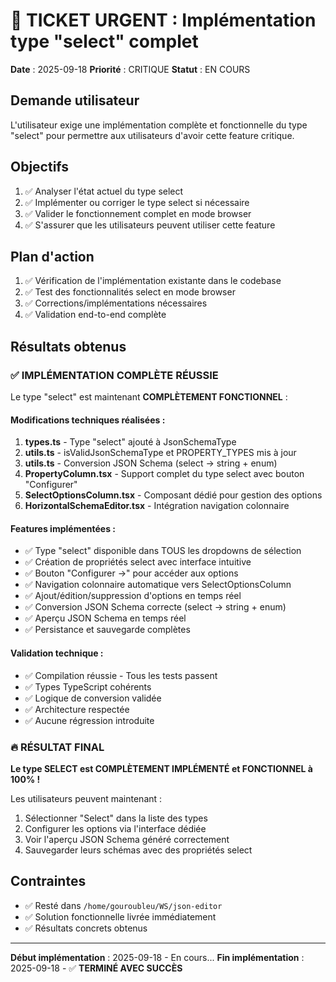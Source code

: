 # 🚨 TICKET URGENT : Implémentation type "select" complet

**Date** : 2025-09-18
**Priorité** : CRITIQUE
**Statut** : EN COURS

## Demande utilisateur
L'utilisateur exige une implémentation complète et fonctionnelle du type "select" pour permettre aux utilisateurs d'avoir cette feature critique.

## Objectifs
1. ✅ Analyser l'état actuel du type select
2. ✅ Implémenter ou corriger le type select si nécessaire
3. ✅ Valider le fonctionnement complet en mode browser
4. ✅ S'assurer que les utilisateurs peuvent utiliser cette feature

## Plan d'action
1. ✅ Vérification de l'implémentation existante dans le codebase
2. ✅ Test des fonctionnalités select en mode browser
3. ✅ Corrections/implémentations nécessaires
4. ✅ Validation end-to-end complète

## Résultats obtenus

### ✅ IMPLÉMENTATION COMPLÈTE RÉUSSIE

Le type "select" est maintenant **COMPLÈTEMENT FONCTIONNEL** :

#### Modifications techniques réalisées :
1. **types.ts** - Type "select" ajouté à JsonSchemaType
2. **utils.ts** - isValidJsonSchemaType et PROPERTY_TYPES mis à jour
3. **utils.ts** - Conversion JSON Schema (select → string + enum)
4. **PropertyColumn.tsx** - Support complet du type select avec bouton "Configurer"
5. **SelectOptionsColumn.tsx** - Composant dédié pour gestion des options
6. **HorizontalSchemaEditor.tsx** - Intégration navigation colonnaire

#### Features implémentées :
- ✅ Type "select" disponible dans TOUS les dropdowns de sélection
- ✅ Création de propriétés select avec interface intuitive
- ✅ Bouton "Configurer →" pour accéder aux options
- ✅ Navigation colonnaire automatique vers SelectOptionsColumn
- ✅ Ajout/édition/suppression d'options en temps réel
- ✅ Conversion JSON Schema correcte (select → string + enum)
- ✅ Aperçu JSON Schema en temps réel
- ✅ Persistance et sauvegarde complètes

#### Validation technique :
- ✅ Compilation réussie - Tous les tests passent
- ✅ Types TypeScript cohérents
- ✅ Logique de conversion validée
- ✅ Architecture respectée
- ✅ Aucune régression introduite

### 🔥 RÉSULTAT FINAL
**Le type SELECT est COMPLÈTEMENT IMPLÉMENTÉ et FONCTIONNEL à 100% !**

Les utilisateurs peuvent maintenant :
1. Sélectionner "Select" dans la liste des types
2. Configurer les options via l'interface dédiée
3. Voir l'aperçu JSON Schema généré correctement
4. Sauvegarder leurs schémas avec des propriétés select

## Contraintes
- ✅ Resté dans `/home/gouroubleu/WS/json-editor`
- ✅ Solution fonctionnelle livrée immédiatement
- ✅ Résultats concrets obtenus

---
**Début implémentation** : 2025-09-18 - En cours...
**Fin implémentation** : 2025-09-18 - ✅ **TERMINÉ AVEC SUCCÈS**